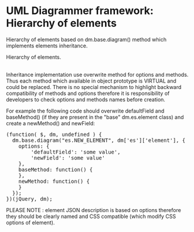 UML Diagrammer framework: Hierarchy of elements
===============================================




Hierarchy of elements based on dm.base.diagram() method which implements elements inheritance.

<div id="HierarhyOfClasses" class="pack-diagram" repo="umlsynco/umlsync" path="/Diagrammer/diagrammer/docs/dm-diagrams/HierarchyOfElements.umlsync">
Hierarchy of elements. 
</div>

<br>

Inheritance implementation use overwrite method for options and methods. Thus each method which available in object prototype is VIRTUAL and could be replaced.
There is no special mechanism to highlight backward compatibility of methods and options therefore it is responsibility of developers to check options and methods names before creation.  


For example the following code should overwrite defaultField and baseMethod() (if they are present in the "base" dm.es.element class) and create a newMethod() and newField:
<pre>
(function( $, dm, undefined ) {
  dm.base.diagram("es.NEW_ELEMENT", dm['es']['element'], {
    options: {
        'defaultField': 'some value',
        'newField': 'some value'
    },
    baseMethod: function() {
    },
    newMethod: function() {
    }
  });
})(jQuery, dm);
</pre>

 
PLEASE NOTE : element JSON description is based on options therefore they should be clearly named and CSS compatible (which modify CSS options of element).   